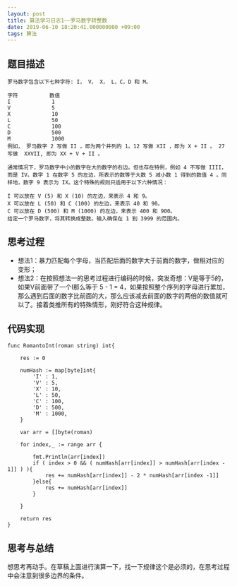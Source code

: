 ```yaml
---
layout: post
title: 算法学习日志1——罗马数字转整数
date: 2019-06-10 18:20:41.000000000 +09:00
tags: 算法
---
```


## 题目描述

```
罗马数字包含以下七种字符: I， V， X， L，C，D 和 M。

字符          数值
I             1
V             5
X             10
L             50
C             100
D             500
M             1000
例如， 罗马数字 2 写做 II ，即为两个并列的 1。12 写做 XII ，即为 X + II 。 27 写做  XXVII, 即为 XX + V + II 。

通常情况下，罗马数字中小的数字在大的数字的右边。但也存在特例，例如 4 不写做 IIII，而是 IV。数字 1 在数字 5 的左边，所表示的数等于大数 5 减小数 1 得到的数值 4 。同样地，数字 9 表示为 IX。这个特殊的规则只适用于以下六种情况：

I 可以放在 V (5) 和 X (10) 的左边，来表示 4 和 9。
X 可以放在 L (50) 和 C (100) 的左边，来表示 40 和 90。 
C 可以放在 D (500) 和 M (1000) 的左边，来表示 400 和 900。
给定一个罗马数字，将其转换成整数。输入确保在 1 到 3999 的范围内。
```

## 思考过程

- 想法1：暴力匹配每个字母，当匹配后面的数字大于前面的数字，做相对应的变形；
- 想法2：在按照想法一的思考过程进行编码的时候，突发奇想：V是等于5的，如果V前面带了一个I那么等于 5 - 1 = 4，如果按照整个序列的字母进行累加，那么遇到后面的数字比前面的大，那么应该减去前面的数字的两倍的数值就可以了。接着类推所有的特殊情形，刚好符合这种规律。

## 代码实现

```
func RomantoInt(roman string) int{

	res := 0

	numHash := map[byte]int{
		'I' : 1,
		'V' : 5,
		'X' : 10,
		'L' : 50,
		'C' : 100,
		'D' : 500,
		'M' : 1000,
	}

	var arr = []byte(roman)

	for index,_ := range arr {

		fmt.Println(arr[index])
		if ( index > 0 && ( numHash[arr[index]] > numHash[arr[index - 1]] ) ){
			res += numHash[arr[index]] - 2 * numHash[arr[index -1]]
		}else{
			res += numHash[arr[index]]
		}

	}

	return res
}
```
## 思考与总结

想思考再动手。在草稿上面进行演算一下，找一下规律这个是必须的，在思考过程中会注意到很多边界的条件。
